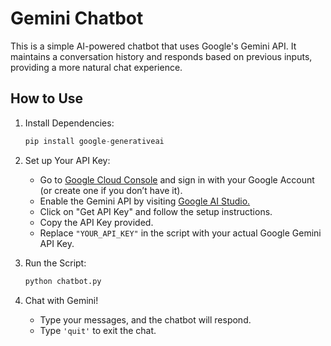 # Gemini Chatbot  

This is a simple AI-powered chatbot that uses Google's Gemini API. It maintains a conversation history and responds based on previous inputs, providing a more natural chat experience.

## How to Use

1. Install Dependencies:  
   ```Python
   pip install google-generativeai
   ```

2. Set up Your API Key:
    - Go to [Google Cloud Console](https://console.cloud.google.com) and sign in with your Google Account (or create one if you don’t have it).
    - Enable the Gemini API by visiting [Google AI Studio.](https://aistudio.google.com/)
    - Click on "Get API Key" and follow the setup instructions.
    - Copy the API Key provided.
   - Replace `"YOUR_API_KEY"` in the script with your actual Google Gemini API Key.

3. Run the Script:
   ```Python
   python chatbot.py
   ```

4. Chat with Gemini!
   - Type your messages, and the chatbot will respond.  
   - Type `'quit'` to exit the chat.  